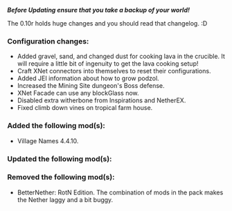 ***Before Updating ensure that you take a backup of your world!***

The 0.10r holds huge changes and you should read that changelog. :D


### **__Configuration changes:__**
* Added gravel, sand, and changed dust for cooking lava in the crucible. It will require a little bit of ingenuity to get the lava cooking setup!
* Craft XNet connectors into themselves to reset their configurations.
* Added JEI information about how to grow podzol.
* Increased the Mining Site dungeon's Boss defense.
* XNet Facade can use any blockGlass now.
* Disabled extra witherbone from Inspirations and NetherEX.
* Fixed climb down vines on tropical farm house.

### **__Added the following mod(s):__**
* Village Names 4.4.10.

### **__Updated the following mod(s):__**

### **__Removed the following mod(s):__**
* BetterNether: RotN Edition. The combination of mods in the pack makes the Nether laggy and a bit buggy.